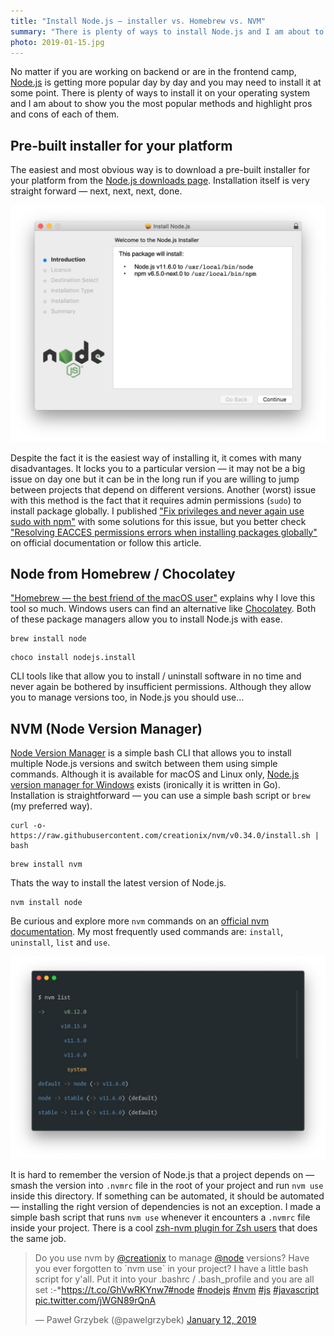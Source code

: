 ```yaml
---
title: "Install Node.js — installer vs. Homebrew vs. NVM"
summary: "There is plenty of ways to install Node.js and I am about to show you the most popular methods and highlight pros and cons of each of them"
photo: 2019-01-15.jpg
---
```


No matter if you are working on backend or are in the frontend camp, [Node.js](https://nodejs.org) is getting more popular day by day and you may need to install it at some point. There is plenty of ways to install it on your operating system and I am about to show you the most popular methods and highlight pros and cons of each of them.

## Pre-built installer for your platform

The easiest and most obvious way is to download a pre-built installer for your platform from the [Node.js downloads page](https://nodejs.org/en/download/). Installation itself is very straight forward — next, next, next, done.

![Node.js pre-built installer](2019-01-15-1.jpg)

Despite the fact it is the easiest way of installing it, it comes with many disadvantages. It locks you to a particular version — it may not be a big issue on day one but it can be in the long run if you are willing to jump between projects that depend on different versions. Another (worst) issue with this method is the fact that it requires admin permissions (`sudo`) to install package globally. I published ["Fix privileges and never again use sudo with npm"](https://pawelgrzybek.com/fix-priviliges-and-never-again-use-sudo-with-npm/) with some solutions for this issue, but you better check ["Resolving EACCES permissions errors when installing packages globally"](https://docs.npmjs.com/resolving-eacces-permissions-errors-when-installing-packages-globally) on official documentation or follow this article.

## Node from Homebrew / Chocolatey

["Homebrew — the best friend of the macOS user"](https://pawelgrzybek.com/homebrew-the-best-friend-of-the-macos-user/) explains why I love this tool so much. Windows users can find an alternative like [Chocolatey](https://chocolatey.org/). Both of these package managers allow you to install Node.js with ease.

```
brew install node
```

```
choco install nodejs.install
```

CLI tools like that allow you to install / uninstall software in no time and never again be bothered by insufficient permissions. Although they allow you to manage versions too, in Node.js you should use…

## NVM (Node Version Manager)

[Node Version Manager](https://github.com/creationix/nvm) is a simple bash CLI that allows you to install multiple Node.js versions and switch between them using simple commands. Although it is available for macOS and Linux only, [Node.js version manager for Windows](https://github.com/coreybutler/nvm-windows) exists (ironically it is written in Go). Installation is straightforward — you can use a simple bash script or `brew` (my preferred way).

```
curl -o- https://raw.githubusercontent.com/creationix/nvm/v0.34.0/install.sh | bash
```

```
brew install nvm
```

Thats the way to install the latest version of Node.js.

```
nvm install node
```

Be curious and explore more `nvm` commands on an [official nvm documentation](https://github.com/creationix/nvm#usage). My most frequently used commands are: `install`, `uninstall`, `list` and `use`.

![NVM (Node Version Manager) — list all the installed versions](2019-01-15-2.jpg)

It is hard to remember the version of Node.js that a project depends on — smash the version into `.nvmrc` file in the root of your project and run `nvm use` inside this directory. If something can be automated, it should be automated — installing the right version of dependencies is not an exception. I made a simple bash script that runs `nvm use` whenever it encounters a `.nvmrc` file inside your project. There is a cool [zsh-nvm plugin for Zsh users](https://github.com/lukechilds/zsh-nvm) that does the same job.

<blockquote class="twitter-tweet"><p lang="en" dir="ltr">Do you use nvm by <a href="https://twitter.com/creationix?ref_src=twsrc%5Etfw">@creationix</a> to manage <a href="https://twitter.com/node?ref_src=twsrc%5Etfw">@node</a> versions? Have you ever forgotten to `nvm use` in your project? I have a little bash script for y&#39;all. Put it into your .bashrc / .bash_profile and you are all set :-*<a href="https://t.co/GhVwRKYnw7">https://t.co/GhVwRKYnw7</a><a href="https://twitter.com/hashtag/node?src=hash&amp;ref_src=twsrc%5Etfw">#node</a> <a href="https://twitter.com/hashtag/nodejs?src=hash&amp;ref_src=twsrc%5Etfw">#nodejs</a> <a href="https://twitter.com/hashtag/nvm?src=hash&amp;ref_src=twsrc%5Etfw">#nvm</a> <a href="https://twitter.com/hashtag/js?src=hash&amp;ref_src=twsrc%5Etfw">#js</a> <a href="https://twitter.com/hashtag/javascript?src=hash&amp;ref_src=twsrc%5Etfw">#javascript</a> <a href="https://t.co/jWGN89rQnA">pic.twitter.com/jWGN89rQnA</a></p>&mdash; Paweł Grzybek (@pawelgrzybek) <a href="https://twitter.com/pawelgrzybek/status/1084035186562605057?ref_src=twsrc%5Etfw">January 12, 2019</a></blockquote> <script async src="https://platform.twitter.com/widgets.js" charset="utf-8"></script>
